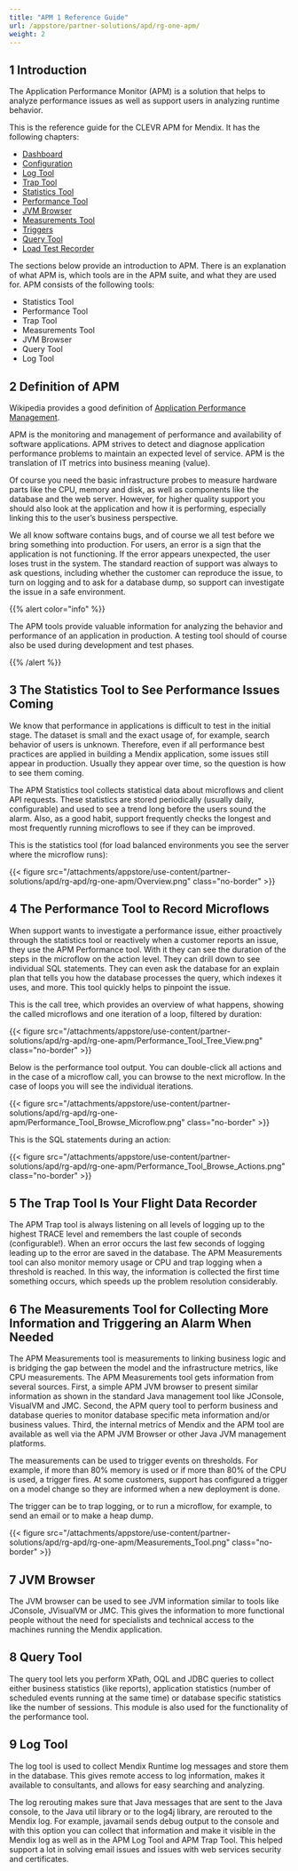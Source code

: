 ```yaml
---
title: "APM 1 Reference Guide"
url: /appstore/partner-solutions/apd/rg-one-apm/
weight: 2
---
```


## 1 Introduction

The Application Performance Monitor (APM) is a solution that helps to analyze performance issues as well as support users in analyzing runtime behavior.

This is the reference guide for the CLEVR APM for Mendix. It has the following chapters:

* [Dashboard](/appstore/partner-solutions/apd/rg-one-dashboard/)
* [Configuration](/appstore/partner-solutions/apd/rg-one-configuration/)
* [Log Tool](/appstore/partner-solutions/apd/rg-one-log-tool/)
* [Trap Tool](/appstore/partner-solutions/apd/rg-one-trap-tool/)
* [Statistics Tool](/appstore/partner-solutions/apd/rg-one-statistics-tool/)
* [Performance Tool](/appstore/partner-solutions/apd/rg-one-performance-tool/)
* [JVM Browser](/appstore/partner-solutions/apd/rg-one-jvm-browser/)
* [Measurements Tool](/appstore/partner-solutions/apd/rg-one-measurements-tool/)
* [Triggers](/appstore/partner-solutions/apd/rg-one-triggers/)
* [Query Tool](/appstore/partner-solutions/apd/rg-one-query-tool/)
* [Load Test Recorder](/appstore/partner-solutions/apd/rg-one-load-test-recorder/)

The sections below provide an introduction to APM. There is an explanation of what APM is, which tools are in the APM suite, and what they are used for. APM consists of the following tools:

* Statistics Tool
* Performance Tool
* Trap Tool
* Measurements Tool
* JVM Browser
* Query Tool
* Log Tool

## 2 Definition of APM

Wikipedia provides a good definition of [Application Performance Management](https://en.wikipedia.org/wiki/Application_performance_management).

APM is the monitoring and management of performance and availability of software applications.
APM strives to detect and diagnose application performance problems to maintain an expected level of service.
APM is the translation of IT metrics into business meaning (value).

Of course you need the basic infrastructure probes to measure hardware parts like the CPU, memory and disk, as well as components like the database and the web server. However, for higher quality support you should also look at the application and how it is performing, especially linking this to the user’s business perspective.

We all know software contains bugs, and of course we all test before we bring something into production. For users, an error is a sign that the application is not functioning. If the error appears unexpected, the user loses trust in the system. The standard reaction of support was always to ask questions, including whether the customer can reproduce the issue, to turn on logging and to ask for a database dump, so support can investigate the issue in a safe environment.

{{% alert color="info" %}}

The APM tools provide valuable information for analyzing the behavior and performance of an application in production. A testing tool should of course also be used during development and test phases.

{{% /alert %}}

## 3 The Statistics Tool to See Performance Issues Coming

We know that performance in applications is difficult to test in the initial stage. The dataset is small and the exact usage of, for example, search behavior of users is unknown. Therefore, even if all performance best practices are applied in building a Mendix application, some issues still appear in production. Usually they appear over time, so the question is how to see them coming.

The APM Statistics tool collects statistical data about microflows and client API requests. These statistics are stored periodically (usually daily, configurable) and used to see a trend long before the users sound the alarm. Also, as a good habit, support frequently checks the longest and most frequently running microflows to see if they can be improved.

This is the statistics tool (for load balanced environments you see the server where the microflow runs):

{{< figure src="/attachments/appstore/use-content/partner-solutions/apd/rg-apd/rg-one-apm/Overview.png" class="no-border" >}}

## 4 The Performance Tool to Record Microflows

When support wants to investigate a performance issue, either proactively through the statistics tool or reactively when a customer reports an issue, they use the APM Performance tool. With it they can see the duration of the steps in the microflow on the action level. They can drill down to see individual SQL statements. They can even ask the database for an explain plan that tells you how the database processes the query, which indexes it uses, and more. This tool quickly helps to pinpoint the issue.

This is the call tree, which provides an overview of what happens, showing the called microflows and one iteration of a loop, filtered by duration:

{{< figure src="/attachments/appstore/use-content/partner-solutions/apd/rg-apd/rg-one-apm/Performance_Tool_Tree_View.png" class="no-border" >}}

Below is the performance tool output. You can double-click all actions and in the case of a microflow call, you can browse to the next microflow. In the case of loops you will see the individual iterations.

{{< figure src="/attachments/appstore/use-content/partner-solutions/apd/rg-apd/rg-one-apm/Performance_Tool_Browse_Microflow.png" class="no-border" >}}

This is the SQL statements during an action:

{{< figure src="/attachments/appstore/use-content/partner-solutions/apd/rg-apd/rg-one-apm/Performance_Tool_Browse_Actions.png" class="no-border" >}}

## 5 The Trap Tool Is Your Flight Data Recorder

The APM Trap tool is always listening on all levels of logging up to the highest TRACE level and remembers the last couple of seconds (configurable!). When an error occurs the last few seconds of logging leading up to the error are saved in the database. The APM Measurements tool can also monitor memory usage or CPU and trap logging when a threshold is reached. In this way, the information is collected the first time something occurs, which speeds up the problem resolution considerably.

## 6 The Measurements Tool for Collecting More Information and Triggering an Alarm When Needed

The APM Measurements tool is measurements to linking business logic and is bridging the gap between the model and the infrastructure metrics, like CPU measurements. The APM Measurements tool gets information from several sources. First, a simple APM JVM browser to present similar information as shown in the standard Java management tool like JConsole, VisualVM and JMC. Second, the APM query tool to perform business and database queries to monitor database specific meta information and/or business values. Third, the internal metrics of Mendix and the APM tool are available as well via the APM JVM Browser or other Java JVM management platforms.

The measurements can be used to trigger events on thresholds. For example, if more than 80% memory is used or if more than 80% of the CPU is used, a trigger fires. At some customers, support has configured a trigger on a model change so they are informed when a new deployment is done.

The trigger can be to trap logging, or to run a microflow, for example, to send an email or to make a heap dump.

{{< figure src="/attachments/appstore/use-content/partner-solutions/apd/rg-apd/rg-one-apm/Measurements_Tool.png" class="no-border" >}}

## 7 JVM Browser

The JVM browser can be used to see JVM information similar to tools like JConsole, JVisualVM or JMC. This gives the information to more functional people without the need for specialists and technical access to the machines running the Mendix application.

## 8 Query Tool

The query tool lets you perform XPath, OQL and JDBC queries to collect either business statistics (like reports), application statistics (number of scheduled events running at the same time) or database specific statistics like the number of sessions. This module is also used for the functionality of the performance tool.

## 9 Log Tool

The log tool is used to collect Mendix Runtime log messages and store them in the database.
This gives remote access to log information, makes it available to consultants, and allows for easy searching and analyzing.

The log rerouting makes sure that Java messages that are sent to the Java console, to the Java util library or to the log4j library, are rerouted to the Mendix log. For example, javamail sends debug output to the console and with this option you can collect that information and make it visible in the Mendix log as well as in the APM Log Tool and APM Trap Tool. This helped support a lot in solving email issues and issues with web services security and certificates.
